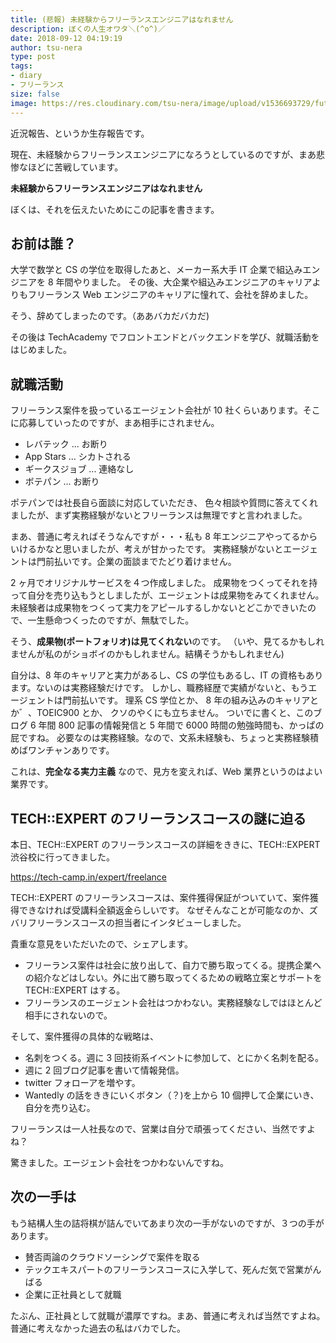 ```yaml
---
title: (悲報) 未経験からフリーランスエンジニアはなれません
description: ぼくの人生オワタ＼(^o^)／
date: 2018-09-12 04:19:19
author: tsu-nera
type: post
tags:
- diary
- フリーランス
size: false
image: https://res.cloudinary.com/tsu-nera/image/upload/v1536693729/futurismo/thumbnails/diary.jpg
---
```


近況報告、というか生存報告です。

現在、未経験からフリーランスエンジニアになろうとしているのですが、まあ悲惨なほどに苦戦しています。

**未経験からフリーランスエンジニアはなれません**

ぼくは、それを伝えたいためにこの記事を書きます。

## お前は誰？

大学で数学と CS の学位を取得したあと、メーカー系大手 IT 企業で組込みエンジニアを 8 年間やりました。
その後、大企業や組込みエンジニアのキャリアよりもフリーランス Web エンジニアのキャリアに憧れて、会社を辞めました。

そう、辞めてしまったのです。（ああバカだバカだ)

その後は TechAcademy でフロントエンドとバックエンドを学び、就職活動をはじめました。

## 就職活動

フリーランス案件を扱っているエージェント会社が 10 社くらいあります。そこに応募していったのですが、まあ相手にされません。

- レバテック ... お断り
- App Stars ... シカトされる
- ギークスジョブ ... 連絡なし
- ボテパン ... お断り

ポテパンでは社長自ら面談に対応していただき、
色々相談や質問に答えてくれましたが、まず実務経験がないとフリーランスは無理ですと言われました。

まあ、普通に考えればそうなんですが・・・私も 8 年エンジニアやってるからいけるかなと思いましたが、考えが甘かったです。
実務経験がないとエージェントは門前払いです。企業の面談までたどり着けません。

2 ヶ月でオリジナルサービスを４つ作成しました。
成果物をつくってそれを持って自分を売り込もうとしましたが、エージェントは成果物をみてくれません。
未経験者は成果物をつくって実力をアピールするしかないとどこかできいたので、一生懸命つくったのですが、無駄でした。

そう、**成果物(ポートフォリオ)は見てくれない**のです。
（いや、見てるかもしれませんが私のがショボイのかもしれません。結構そうかもしれません)

自分は、8 年のキャリアと実力があるし、CS の学位もあるし、IT の資格もあります。ないのは実務経験だけです。
しかし、職務経歴で実績がないと、もうエージェントは門前払いです。
理系 CS 学位とか、 8 年の組み込みのキャリアとか゛、TOEIC900 とか、 クソのやくにも立ちません。
ついでに書くと、このブログ 6 年間 800 記事の情報発信と 5 年間で 6000 時間の勉強時間も、かっぱの屁ですね。
必要なのは実務経験。なので、文系未経験も、ちょっと実務経験積めばワンチャンありです。

これは、**完全なる実力主義** なので、見方を変えれば、Web 業界というのはよい業界です。

## TECH::EXPERT のフリーランスコースの謎に迫る

本日、TECH::EXPERT のフリーランスコースの詳細をききに、TECH::EXPERT 渋谷校に行ってきました。

https://tech-camp.in/expert/freelance

TECH::EXPERT のフリーランスコースは、案件獲得保証がついていて、案件獲得できなければ受講料全額返金らしいです。
なぜそんなことが可能なのか、ズバリフリーランスコースの担当者にインタビューしました。

貴重な意見をいただいたので、シェアします。

- フリーランス案件は社会に放り出して、自力で勝ち取ってくる。提携企業への紹介などはしない。外に出て勝ち取ってくるための戦略立案とサポートを TECH::EXPERT はする。
- フリーランスのエージェント会社はつかわない。実務経験なしではほとんど相手にされないので。

そして、案件獲得の具体的な戦略は、

- 名刺をつくる。週に 3 回技術系イベントに参加して、とにかく名刺を配る。
- 週に 2 回ブログ記事を書いて情報発信。
- twitter フォローアを増やす。
- Wantedly の話をききにいくボタン（？)を上から 10 個押して企業にいき、自分を売り込む。

フリーランスは一人社長なので、営業は自分で頑張ってください、当然ですよね？

驚きました。エージェント会社をつかわないんですね。

## 次の一手は

もう結構人生の詰将棋が詰んでいてあまり次の一手がないのですが、３つの手があります。

- 賛否両論のクラウドソーシングで案件を取る
- テックエキスパートのフリーランスコースに入学して、死んだ気で営業がんばる
- 企業に正社員として就職

たぶん、正社員として就職が濃厚ですね。まあ、普通に考えれば当然ですよね。普通に考えなかった過去の私はバカでした。
